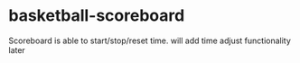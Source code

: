 # basketball-scoreboard

Scoreboard is able to start/stop/reset time. will add time adjust functionality later
